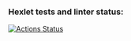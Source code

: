 ### Hexlet tests and linter status:
[![Actions Status](https://github.com/VaFed/frontend-project-44/workflows/hexlet-check/badge.svg)](https://github.com/VaFed/frontend-project-44/actions)